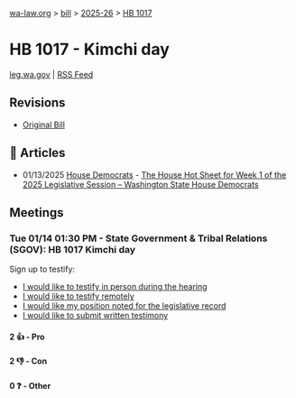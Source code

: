 [wa-law.org](/) > [bill](/bill/) > [2025-26](/bill/2025-26/) > [HB 1017](/bill/2025-26/hb/1017/)

# HB 1017 - Kimchi day
[leg.wa.gov](https://app.leg.wa.gov/billsummary?BillNumber=1017&Year=2025&Initiative=false) | [RSS Feed](./rss.xml)

## Revisions
* [Original Bill](1/)

## 📰 Articles
* 01/13/2025 [House Democrats](/org/house_democrats/) - [The House Hot Sheet for Week 1 of the 2025 Legislative Session – Washington State House Democrats](https://housedemocrats.wa.gov/blog/2025/01/13/the-house-hot-sheet-for-week-1-of-the-2025-legislative-session/#:~:text=HB%201017)

## Meetings
### Tue 01/14 01:30 PM - State Government & Tribal Relations (SGOV): HB 1017 Kimchi day
Sign up to testify:
* [I would like to testify in person during the hearing](https://app.leg.wa.gov/csi/Testifier/Add?chamber=House&mId=32372&aId=161094&caId=24683&tId=1)
* [I would like to testify remotely](https://app.leg.wa.gov/csi/Testifier/Add?chamber=House&mId=32372&aId=161094&caId=24683&tId=2)
* [I would like my position noted for the legislative record](https://app.leg.wa.gov/csi/Testifier/Add?chamber=House&mId=32372&aId=161094&caId=24683&tId=3)
* [I would like to submit written testimony](https://app.leg.wa.gov/csi/Testifier/Add?chamber=House&mId=32372&aId=161094&caId=24683&tId=4)

#### 2 👍 - Pro

#### 2 👎 - Con

#### 0 ❓ - Other
